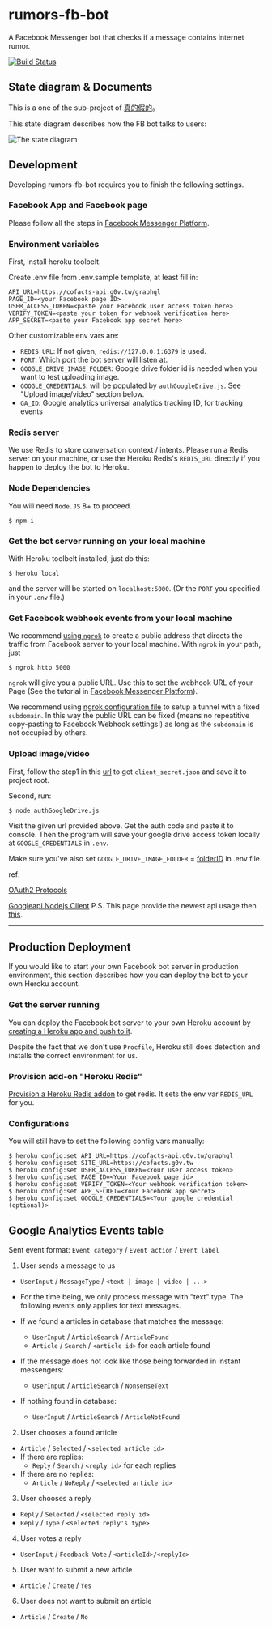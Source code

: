 # rumors-fb-bot
A Facebook Messenger bot that checks if a message contains internet rumor.

[![Build Status](https://travis-ci.org/cofacts/rumors-fb-bot.svg?branch=master)](https://travis-ci.org/cofacts/rumors-fb-bot)

## State diagram & Documents

This is a one of the sub-project of [真的假的](http://beta.hackfoldr.org/rumors)。

This state diagram describes how the FB bot talks to users:

![The state diagram](https://docs.google.com/drawings/d/e/2PACX-1vTvAKt7dKGE7bUtEGmGre3gBJ3uXgv52g4e9GCWf4iDX79esNS6KeXg8Sglr-_SW_sd-T3tb5KWFSlf/pub?w=941&h=591)


## Development

Developing rumors-fb-bot requires you to finish the following settings.

### Facebook App and Facebook page

Please follow all the steps in [Facebook Messenger Platform](https://developers.facebook.com/docs/messenger-platform/getting-started).

### Environment variables

First, install heroku toolbelt.

Create .env file from .env.sample template, at least fill in:
```
API_URL=https://cofacts-api.g0v.tw/graphql
PAGE_ID=<your Facebook page ID>
USER_ACCESS_TOKEN=<paste your Facebook user access token here>
VERIFY_TOKEN=<paste your token for webhook verification here>
APP_SECRET=<paste your Facebook app secret here>
```

Other customizable env vars are:

* `REDIS_URL`: If not given, `redis://127.0.0.1:6379` is used.
* `PORT`: Which port the bot server will listen at.
* `GOOGLE_DRIVE_IMAGE_FOLDER`: Google drive folder id is needed when you want to test uploading image.
* `GOOGLE_CREDENTIALS`: will be populated by `authGoogleDrive.js`. See "Upload image/video" section below.
* `GA_ID`: Google analytics universal analytics tracking ID, for tracking events

### Redis server

We use Redis to store conversation context / intents. Please run a Redis server on your machine, or use the Heroku Redis's `REDIS_URL` directly if you happen to deploy the bot to Heroku.

### Node Dependencies

You will need `Node.JS` 8+  to proceed.

```
$ npm i
```

### Get the bot server running on your local machine

With Heroku toolbelt installed, just do this:

```
$ heroku local
```

and the server will be started on `localhost:5000`. (Or the `PORT` you specified in your `.env` file.)

### Get Facebook webhook events from your local machine

We recommend [using `ngrok`](https://medium.com/@Oskarr3/developing-messenger-bot-with-ngrok-5d23208ed7c8#.csc8rum8s) to create a public address that directs the traffic from Facebook server to your local machine. With `ngrok` in your path, just

```
$ ngrok http 5000
```

`ngrok` will give you a public URL. Use this to set the webhook URL of your Page (See the tutorial in [Facebook Messenger Platform](https://developers.facebook.com/docs/messenger-platform/webhook)).

We recommend using [ngrok configuration file](https://ngrok.com/docs#config) to setup a tunnel with a fixed `subdomain`. In this way the public URL can be fixed (means no repeatitive copy-pasting to Facebook Webhook settings!) as long as the `subdomain` is not occupied by others.

### Upload image/video

First, follow the step1 in this [url](https://developers.google.com/drive/v3/web/quickstart/nodejs) to get `client_secret.json` and save it to project root.

Second, run:

```
$ node authGoogleDrive.js
```

Visit the given url provided above. Get the auth code and paste it to console.
Then the program will save your google drive access token locally at `GOOGLE_CREDENTIALS` in `.env`.

Make sure you've also set `GOOGLE_DRIVE_IMAGE_FOLDER` = [folderID](https://googleappsscriptdeveloper.wordpress.com/2017/03/04/how-to-find-your-google-drive-folder-id/) in .env file.

ref:

[OAuth2 Protocols](https://developers.google.com/identity/protocols/OAuth2)

[Googleapi Nodejs Client](https://github.com/google/google-api-nodejs-client)   P.S. This page provide the newest api usage then [this](https://developers.google.com/drive/v3/web/quickstart/nodejs).


---

## Production Deployment

If you would like to start your own Facebook bot server in production environment, this section describes how you can deploy the bot to your own Heroku account.

### Get the server running

You can deploy the Facebook bot server to your own Heroku account by [creating a Heroku app and push to it](https://devcenter.heroku.com/articles/git#creating-a-heroku-remote).

Despite the fact that we don't use `Procfile`, Heroku still does detection and installs the correct environment for us.

### Provision add-on "Heroku Redis"

[Provision a Heroku Redis addon](https://elements.heroku.com/addons/heroku-redis) to get redis. It sets the env var `REDIS_URL` for you.

### Configurations

You will still have to set the following config vars manually:

```
$ heroku config:set API_URL=https://cofacts-api.g0v.tw/graphql
$ heroku config:set SITE_URL=https://cofacts.g0v.tw
$ heroku config:set USER_ACCESS_TOKEN=<Your user access token>
$ heroku config:set PAGE_ID=<Your Facebook page id>
$ heroku config:set VERIFY_TOKEN=<Your webhook verification token>
$ heroku config:set APP_SECRET=<Your Facebook app secret>
$ heroku config:set GOOGLE_CREDENTIALS=<Your google credential (optional)>
```

## Google Analytics Events table

Sent event format: `Event category` / `Event action` / `Event label`

1. User sends a message to us
  - `UserInput` / `MessageType` / `<text | image | video | ...>`
  - For the time being, we only process message with "text" type. The following events only applies
    for text messages.

  - If we found a articles in database that matches the message:
    - `UserInput` / `ArticleSearch` / `ArticleFound`
    - `Article` / `Search` / `<article id>` for each article found
  - If the message does not look like those being forwarded in instant messengers:
    - `UserInput` / `ArticleSearch` / `NonsenseText`
  - If nothing found in database:
    - `UserInput` / `ArticleSearch` / `ArticleNotFound`

2. User chooses a found article
  - `Article` / `Selected` / `<selected article id>`
  - If there are replies:
    - `Reply` / `Search` / `<reply id>` for each replies
  - If there are no replies:
    - `Article` / `NoReply` / `<selected article id>`

3. User chooses a reply
  - `Reply` / `Selected` / `<selected reply id>`
  - `Reply` / `Type` / `<selected reply's type>`

4. User votes a reply
  - `UserInput` / `Feedback-Vote` / `<articleId>/<replyId>`

5. User want to submit a new article
  - `Article` / `Create` / `Yes`

6. User does not want to submit an article
  - `Article` / `Create` / `No`
